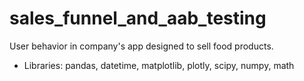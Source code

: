 # sales_funnel_and_aab_testing
User behavior in company's app designed to sell food products.
- Libraries: pandas, datetime, matplotlib, plotly, scipy, numpy, math
